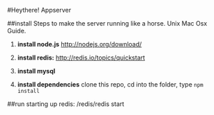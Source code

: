 #Heythere! Appserver



##install
Steps to make the server running like a horse. Unix Mac Osx Guide.

1. __install node.js__
http://nodejs.org/download/

2. __install redis:__
http://redis.io/topics/quickstart

3. __install mysql__

4. __install dependencies__
clone this repo, cd into the folder, type `npm install`


##run
starting up redis:
<repo>/redis/redis start
